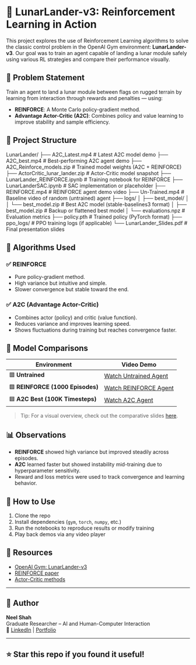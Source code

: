 # 🚀 LunarLander-v3: Reinforcement Learning in Action

This project explores the use of Reinforcement Learning algorithms to solve the classic control problem in the OpenAI Gym environment: **LunarLander-v3**. Our goal was to train an agent capable of landing a lunar module safely using various RL strategies and compare their performance visually.

## 🎯 Problem Statement

Train an agent to land a lunar module between flags on rugged terrain by learning from interaction through rewards and penalties — using:

- **REINFORCE**: A Monte Carlo policy-gradient method.
- **Advantage Actor-Critic (A2C)**: Combines policy and value learning to improve stability and sample efficiency.

## 📂 Project Structure

LunarLander/
├── A2C_Latest.mp4                # Latest A2C model demo
├── A2C_best.mp4                  # Best-performing A2C agent demo
├── A2C_Reinforce_models.zip      # Trained model weights (A2C + REINFORCE)
├── ActorCritic_lunar_lander.zip  # Actor-Critic model snapshot
├── LunarLander_REINFORCE.ipynb   # Training notebook for REINFORCE
├── LunarLanderSAC.ipynb          # SAC implementation or placeholder
├── REINFORCE.mp4                 # REINFORCE agent demo video
├── Un-Trained.mp4                # Baseline video of random (untrained) agent
├── logs/
│   ├── best_model/
│   │   └── best_model.zip        # Best A2C model (stable-baselines3 format)
│   ├── best_model.zip            # Backup or flattened best model
│   └── evaluations.npz           # Evaluation metrics
├── policy.pth                    # Trained policy (PyTorch format)
├── ppo_logs/                     # PPO training logs (if applicable)
└── LunarLander_Slides.pdf        # Final presentation slides


## 🧠 Algorithms Used

### ✅ REINFORCE
- Pure policy-gradient method.
- High variance but intuitive and simple.
- Slower convergence but stable toward the end.

### ✅ A2C (Advantage Actor-Critic)
- Combines actor (policy) and critic (value function).
- Reduces variance and improves learning speed.
- Shows fluctuations during training but reaches convergence faster.

## 🎥 Model Comparisons

| Environment | Video Demo |
|-------------|------------|
| 🟥 **Untrained** | [Watch Untrained Agent](./Un-Trained.mp4) |
| 🟩 **REINFORCE (1000 Episodes)** | [Watch REINFORCE Agent](./REINFORCE.mp4) |
| 🟦 **A2C Best (100K Timesteps)** | [Watch A2C Agent](./A2C_best.mp4) |

> Tip: For a visual overview, check out the comparative slides [here](./LunarLander_Slides%20(2).pdf).

## 📊 Observations

- **REINFORCE** showed high variance but improved steadily across episodes.
- **A2C** learned faster but showed instability mid-training due to hyperparameter sensitivity.
- Reward and loss metrics were used to track convergence and learning behavior.

## 🔧 How to Use

1. Clone the repo
2. Install dependencies (`gym`, `torch`, `numpy`, etc.)
3. Run the notebooks to reproduce results or modify training
4. Play back demos via any video player

## 📎 Resources

- [OpenAI Gym: LunarLander-v3](https://www.gymlibrary.dev/environments/box2d/lunar_lander/)
- [REINFORCE paper](https://link.springer.com/article/10.1007/BF00992696)
- [Actor-Critic methods](https://medium.com/intro-to-artificial-intelligence/the-actor-critic-reinforcement-learning-algorithm-c8095a655c14)

---

## 📌 Author

**Neel Shah**  
Graduate Researcher – AI and Human-Computer Interaction  
📧 [LinkedIn](https://www.linkedin.com/in/neelshah27) | [Portfolio](#)

---

## ⭐️ Star this repo if you found it useful!

